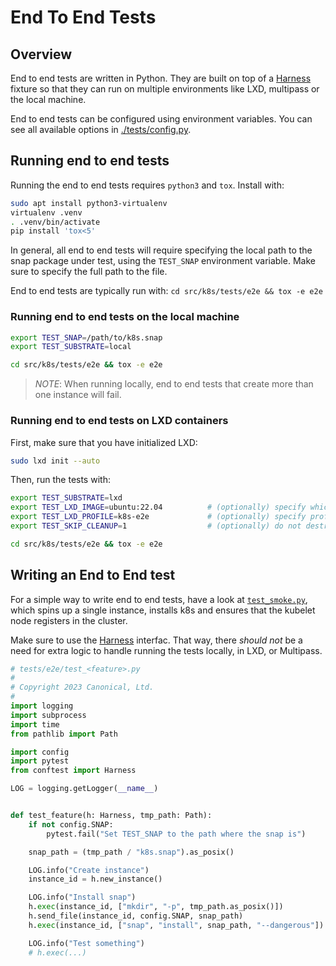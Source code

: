 # End To End Tests

## Overview

End to end tests are written in Python. They are built on top of a [Harness](./tests/conftest.py) fixture so that they can run on multiple environments like LXD, multipass or the local machine.

End to end tests can be configured using environment variables. You can see all available options in [./tests/config.py](./tests/config.py).

## Running end to end tests

Running the end to end tests requires `python3` and `tox`. Install with:

```bash
sudo apt install python3-virtualenv
virtualenv .venv
. .venv/bin/activate
pip install 'tox<5'
```

In general, all end to end tests will require specifying the local path to the snap package under test, using the `TEST_SNAP` environment variable. Make sure to specify the full path to the file.

End to end tests are typically run with: `cd src/k8s/tests/e2e && tox -e e2e`

### Running end to end tests on the local machine

```bash
export TEST_SNAP=/path/to/k8s.snap
export TEST_SUBSTRATE=local

cd src/k8s/tests/e2e && tox -e e2e
```

> *NOTE*: When running locally, end to end tests that create more than one instance will fail.

### Running end to end tests on LXD containers

First, make sure that you have initialized LXD:

```bash
sudo lxd init --auto
```

Then, run the tests with:

```bash
export TEST_SUBSTRATE=lxd
export TEST_LXD_IMAGE=ubuntu:22.04          # (optionally) specify which image to use for LXD containers
export TEST_LXD_PROFILE=k8s-e2e             # (optionally) specify profile name to configure
export TEST_SKIP_CLEANUP=1                  # (optionally) do not destroy machines after tests finish

cd src/k8s/tests/e2e && tox -e e2e
```

## Writing an End to End test

For a simple way to write end to end tests, have a look at [`test_smoke.py`](./smoke_test.go), which spins up a single instance, installs k8s and ensures that the kubelet node registers in the cluster.

Make sure to use the [Harness](./tests/conftest.py) interfac. That way, there _should not_ be a need for extra logic to handle running the tests locally, in LXD, or Multipass.

```python
# tests/e2e/test_<feature>.py
#
# Copyright 2023 Canonical, Ltd.
#
import logging
import subprocess
import time
from pathlib import Path

import config
import pytest
from conftest import Harness

LOG = logging.getLogger(__name__)


def test_feature(h: Harness, tmp_path: Path):
    if not config.SNAP:
        pytest.fail("Set TEST_SNAP to the path where the snap is")

    snap_path = (tmp_path / "k8s.snap").as_posix()

    LOG.info("Create instance")
    instance_id = h.new_instance()

    LOG.info("Install snap")
    h.exec(instance_id, ["mkdir", "-p", tmp_path.as_posix()])
    h.send_file(instance_id, config.SNAP, snap_path)
    h.exec(instance_id, ["snap", "install", snap_path, "--dangerous"])

    LOG.info("Test something")
    # h.exec(...)

```
